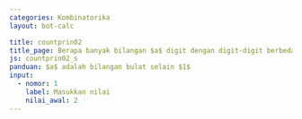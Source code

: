```yaml
---
categories: Kombinatorika
layout: bot-calc

title: countprin02
title_page: Berapa banyak bilangan $a$ digit dengan digit-digit berbeda dan tidak nol
js: countprin02_s
panduan: $a$ adalah bilangan bulat selain $1$
input:
  - nomor: 1
    label: Masukkan nilai
    nilai_awal: 2
---
```


